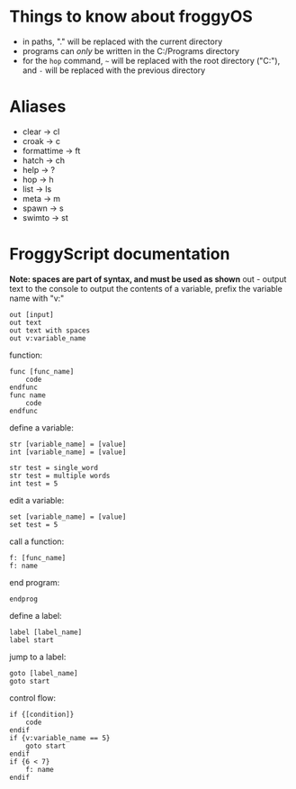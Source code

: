 
# Things to know about froggyOS

 * in paths, "." will be replaced with the current directory
 * programs can *only* be written in the C:/Programs directory
 * for the `hop` command, `~` will be replaced with the root directory ("C:"), and `-` will be replaced with the previous directory

# Aliases

 * clear -> cl
 * croak -> c
 * formattime -> ft
 * hatch -> ch
 * help -> ?
 * hop -> h
 * list -> ls
 * meta -> m
 * spawn -> s
 * swimto -> st

# FroggyScript documentation
**Note: spaces are part of syntax, and must be used as shown**
out - output text to the console
to output the contents of a variable, prefix the variable name with "v:"
```
out [input]
out text
out text with spaces
out v:variable_name
```

function:
```
func [func_name]
    code
endfunc
func name
    code
endfunc
```

define a variable:
```
str [variable_name] = [value]
int [variable_name] = [value]

str test = single_word
str test = multiple words
int test = 5
```

edit a variable:
```
set [variable_name] = [value]
set test = 5
```

call a function:
```
f: [func_name]
f: name
```

end program:
```
endprog
```

define a label:
```
label [label_name]
label start
```

jump to a label:
```
goto [label_name]
goto start
```
control flow:
```
if {[condition]}
    code
endif
if {v:variable_name == 5}
    goto start
endif
if {6 < 7} 
    f: name
endif
```
